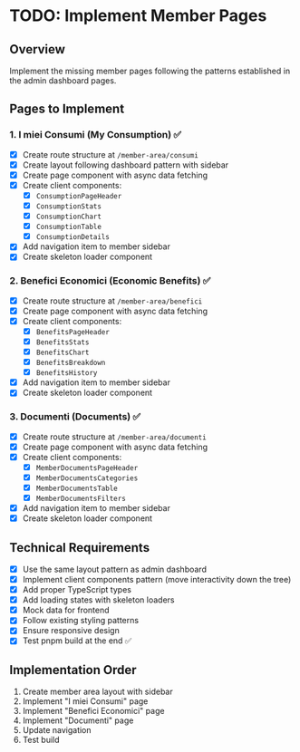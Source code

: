 # TODO: Implement Member Pages

## Overview
Implement the missing member pages following the patterns established in the admin dashboard pages.

## Pages to Implement

### 1. I miei Consumi (My Consumption) ✅
- [x] Create route structure at `/member-area/consumi`
- [x] Create layout following dashboard pattern with sidebar
- [x] Create page component with async data fetching
- [x] Create client components:
  - [x] `ConsumptionPageHeader`
  - [x] `ConsumptionStats` 
  - [x] `ConsumptionChart`
  - [x] `ConsumptionTable`
  - [x] `ConsumptionDetails`
- [x] Add navigation item to member sidebar
- [x] Create skeleton loader component

### 2. Benefici Economici (Economic Benefits) ✅
- [x] Create route structure at `/member-area/benefici`
- [x] Create page component with async data fetching
- [x] Create client components:
  - [x] `BenefitsPageHeader`
  - [x] `BenefitsStats`
  - [x] `BenefitsChart`
  - [x] `BenefitsBreakdown`
  - [x] `BenefitsHistory`
- [x] Add navigation item to member sidebar
- [x] Create skeleton loader component

### 3. Documenti (Documents) ✅
- [x] Create route structure at `/member-area/documenti`
- [x] Create page component with async data fetching
- [x] Create client components:
  - [x] `MemberDocumentsPageHeader`
  - [x] `MemberDocumentsCategories`
  - [x] `MemberDocumentsTable`
  - [x] `MemberDocumentsFilters`
- [x] Add navigation item to member sidebar
- [x] Create skeleton loader component

## Technical Requirements
- [x] Use the same layout pattern as admin dashboard
- [x] Implement client components pattern (move interactivity down the tree)
- [x] Add proper TypeScript types
- [x] Add loading states with skeleton loaders
- [x] Mock data for frontend
- [x] Follow existing styling patterns
- [x] Ensure responsive design
- [x] Test pnpm build at the end ✅

## Implementation Order
1. Create member area layout with sidebar
2. Implement "I miei Consumi" page
3. Implement "Benefici Economici" page  
4. Implement "Documenti" page
5. Update navigation
6. Test build